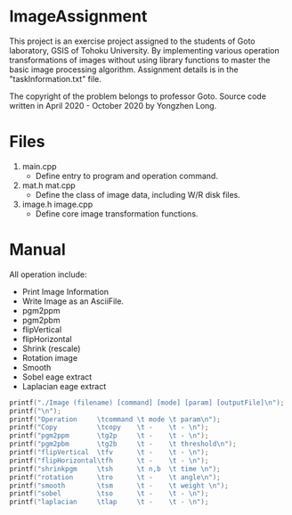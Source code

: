 # ImageAssignment

This project is an exercise project assigned to the students of Goto laboratory, GSIS of Tohoku University. 
By implementing various operation transformations of images without using library functions to master the basic image processing algorithm.
Assignment details is in the "taskInformation.txt" file.

The copyright of the problem belongs to professor Goto.
Source code written in April 2020 - October 2020 by Yongzhen Long.

# Files

1. main.cpp  
   - Define entry to program and operation command.
2. mat.h mat.cpp  
   - Define the class of image data, including W/R disk files.
3. image.h image.cpp  
   - Define core image transformation functions.


# Manual

All operation include:
* Print Image Information
* Write Image as an AsciiFile.
* pgm2ppm
* pgm2pbm
* flipVertical
* flipHorizontal
* Shrink (rescale)
* Rotation image
* Smooth
* Sobel eage extract
* Laplacian eage extract


```c
printf("./Image (filename) [command] [mode] [param] [outputFile]\n");
printf("\n");
printf("Operation     \tcommand \t mode \t param\n");
printf("Copy          \tcopy    \t -    \t - \n");
printf("pgm2ppm       \tg2p     \t -    \t - \n");
printf("pgm2pbm       \tg2b     \t -    \t threshold\n");
printf("flipVertical  \tfv      \t -    \t - \n");
printf("flipHorizontal\tfh      \t -    \t - \n");
printf("shrinkpgm     \tsh      \t n,b  \t time \n");
printf("rotation      \tro      \t -    \t angle\n");
printf("smooth        \tsm      \t -    \t weight \n");
printf("sobel         \tso      \t -    \t - \n");
printf("laplacian     \tlap     \t -    \t - \n");
```